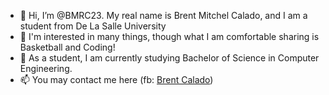 - 👋 Hi, I’m @BMRC23. My real name is Brent Mitchel Calado, and I am a student from De La Salle University
- 👀 I'm interested in many things, though what I am comfortable sharing is Basketball and Coding!
- 🌱 As a student, I am currently studying Bachelor of Science in Computer Engineering.
- 📫 You may contact me here (fb: [Brent Calado](https://www.facebook.com/brent.calado/))

<!---
BMRC23/BMRC23 is a ✨ special ✨ repository because its `README.md` (this file) appears on your GitHub profile.
You can click the Preview link to take a look at your changes.
--->
